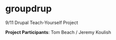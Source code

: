 # groupdrup
9/11 Drupal Teach-Yourself Project

**Project Participants**:
Tom Beach /
Jeremy Koulish
